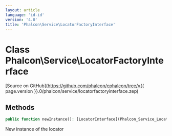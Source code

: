 ```yaml
---
layout: article
language: 'id-id'
version: '4.0'
title: 'Phalcon\Service\LocatorFactoryInterface'
---
```

# Class **Phalcon\Service\LocatorFactoryInterface**

[Source on GitHub](https://github.com/phalcon/cphalcon/tree/v{{ page.version }}.0/phalcon/service/locatorfactoryinterface.zep)

## Methods

```php
public function newInstance(): [LocatorInterface](Phalcon_Service_LocatorInterface);
```

New instance of the locator